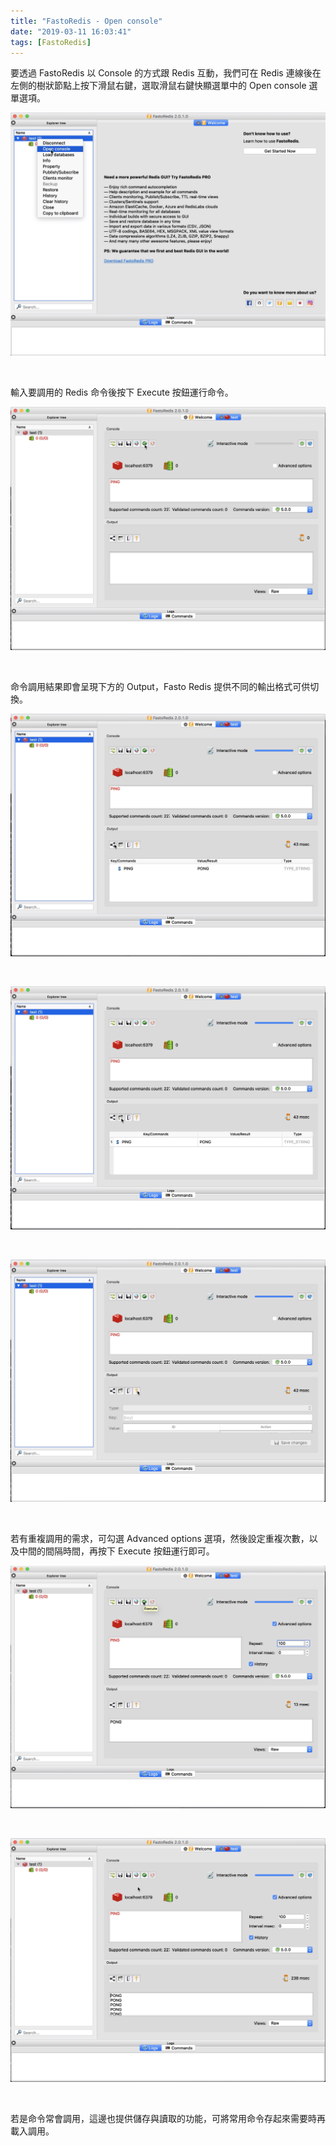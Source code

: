 ```yaml
---
title: "FastoRedis - Open console"
date: "2019-03-11 16:03:41"
tags: [FastoRedis]
---
```



要透過 FastoRedis 以 Console 的方式跟 Redis 互動，我們可在 Redis 連線後在左側的樹狀節點上按下滑鼠右鍵，選取滑鼠右鍵快顯選單中的 Open console 選單選項。  

<!-- More -->

![1.png](1.png)

<br/>


輸入要調用的 Redis 命令後按下 Execute 按鈕運行命令。  

![2.png](2.png)

<br/>


命令調用結果即會呈現下方的 Output，Fasto Redis 提供不同的輸出格式可供切換。  

![3.png](3.png)

<br/>


![4.png](4.png)

<br/>


![5.png](5.png)

<br/>


若有重複調用的需求，可勾選 Advanced options 選項，然後設定重複次數，以及中間的間隔時間，再按下 Execute 按鈕運行即可。  

![6.png](6.png)

<br/>


![7.png](7.png)

<br/>


若是命令常會調用，這邊也提供儲存與讀取的功能，可將常用命令存起來需要時再載入調用。  
